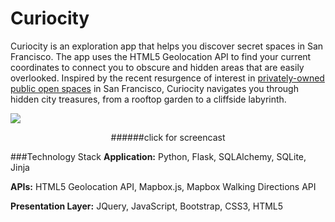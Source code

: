 # Curiocity
Curiocity is an exploration app that helps you discover secret spaces in San Francisco. The app uses the HTML5 Geolocation API to find your current coordinates to connect you to obscure and hidden areas that are easily overlooked. Inspired by the recent resurgence of interest in [privately-owned public open spaces](http://www.sf-planning.org/index.aspx?page=3339) in San Francisco, Curiocity navigates you through hidden city treasures, from a rooftop garden to a cliffside labyrinth. 

<a href="http://g.recordit.co/KLEQmbyJFj.gif"><img src="https://github.com/ednacao/Curiocity/blob/master/static/img/curiocity_landing.png"></a>
<center>######click for screencast</center>

###Technology Stack
<b>Application:</b> Python, Flask, SQLAlchemy, SQLite, Jinja

<b>APIs:</b> HTML5 Geolocation API, Mapbox.js, Mapbox Walking Directions API

<b>Presentation Layer:</b> JQuery, JavaScript, Bootstrap, CSS3, HTML5
